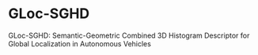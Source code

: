 # GLoc-SGHD
GLoc-SGHD: Semantic-Geometric Combined 3D Histogram Descriptor for Global Localization in Autonomous Vehicles
